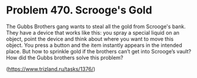 # Problem 470. Scrooge's Gold 

The Gubbs Brothers gang wants to steal all the gold from Scrooge's bank. They have a device that works like this: you spray a special liquid on an object, point the device and think about where you want to move this object. You press a button and the item instantly appears in the intended place. But how to sprinkle gold if the brothers can’t get into Scrooge’s vault? How did the Gubbs brothers solve this problem?

(https://www.trizland.ru/tasks/1376/)